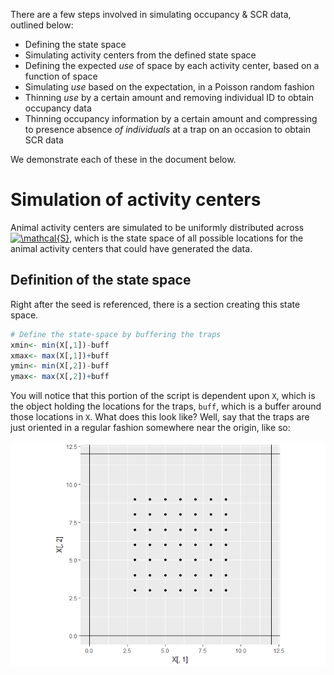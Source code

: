


There are a few steps involved in simulating occupancy & SCR data, outlined below:

* Defining the state space
* Simulating activity centers from the defined state space
* Defining the expected *use* of space by each activity center, based on a function of space
* Simulating *use* based on the expectation, in a Poisson random fashion
* Thinning *use* by a certain amount and removing individual ID to obtain occupancy data
* Thinning occupancy information by a certain amount and compressing to presence absence *of individuals* at a trap on an occasion to obtain SCR data

We demonstrate each of these in the document below.

# Simulation of activity centers

Animal activity centers are simulated to be uniformly distributed across <a href="https://www.codecogs.com/eqnedit.php?latex=\mathcal{S}" target="_blank"><img src="https://latex.codecogs.com/gif.latex?\mathcal{S}" title="\mathcal{S}" /></a>, which is the state space of all possible locations for the animal activity centers that could have generated the data. 


## Definition of the state space 

Right after the seed is referenced, there is a section creating this state space. 




```r
# Define the state-space by buffering the traps
xmin<- min(X[,1])-buff
xmax<- max(X[,1])+buff
ymin<- min(X[,2])-buff
ymax<- max(X[,2])+buff
```

You will notice that this portion of the script is dependent upon `X`, which is the object holding the locations for the traps, `buff`, which is a buffer around those locations in `X`. What does this look like? Well, say that the traps are just oriented in a regular fashion somewhere near the origin, like so:

![](simDemo_files/figure-html/unnamed-chunk-3-1.png)<!-- -->
